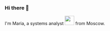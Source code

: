 ### Hi there 👋

<!--
**Maxa1911/Maxa1911** is a ✨ _special_ ✨ repository because its `README.md` (this file) appears on your GitHub profile.

Here are some ideas to get you started:

- 🔭 I’m currently working on ...
- 🌱 I’m currently learning ...
- 👯 I’m looking to collaborate on ...
- 🤔 I’m looking for help with ...
- 💬 Ask me about ...
- 📫 How to reach me: ...
- 😄 Pronouns: ...
- ⚡ Fun fact: ...
-->

I'm Maria, a systems analyst <img src="https://media.giphy.com/media/WUlplcMpOCEmTGBtBW/giphy.gif" width="30"> from Moscow.
